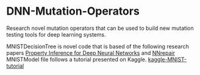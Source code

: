 # DNN-Mutation-Operators
Research novel mutation operators that can be used to build new mutation testing tools for deep learning systems.

MNISTDecisionTree is novel code that is based of the following research papers [Property Inference for Deep Neural Networks](https://arxiv.org/abs/1904.13215) and [NNrepair](https://arxiv.org/abs/2103.12535)
MNISTModel file follows a tutorial presented on Kaggle. [kaggle-MNIST-tutorial](https://www.kaggle.com/code/prashant111/mnist-deep-neural-network-with-keras#MNIST---Deep-Neural-Network-with-Keras)


